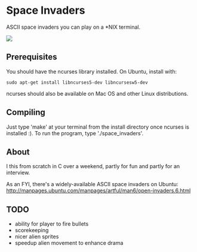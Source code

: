 # Space Invaders
ASCII space invaders you can play on a *NIX terminal.

![](libigl-teaser.png)

## Prerequisites
You should have the ncurses library installed. On Ubuntu, install with:

```sudo apt-get install libncurses5-dev libncursesw5-dev```

ncurses should also be available on Mac OS and other Linux distributions.

## Compiling
Just type 'make' at your terminal from the install directory once ncurses is installed :).
To run the program, type './space_invaders'.

## About
I this from scratch in C over a weekend, partly for fun and partly for an interview.

As an FYI, there's a widely-available ASCII space invaders on Ubuntu: <http://manpages.ubuntu.com/manpages/artful/man6/open-invaders.6.html>

## TODO
* ability for player to fire bullets
* scorekeeping
* nicer alien sprites
* speedup alien movement to enhance drama

